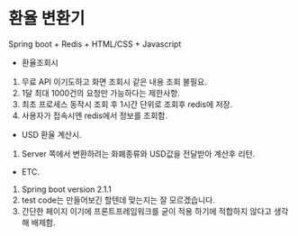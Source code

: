 # 환율 변환기

Spring boot + Redis + HTML/CSS + Javascript

* 환율조회시
1. 무료 API 이기도하고 화면 조회시 같은 내용 조회 불필요.
2. 1달 최대 1000건의 요청만 가능하다는 제한사항.
3. 최초 프로세스 동작시 조회 후 1시간 단위로 조회후 redis에 저장.
4. 사용자가 접속시엔 redis에서 정보를 조회함.

* USD 환율 계산시.
1. Server 쪽에서 변환하려는 화폐종류와 USD값을 전달받아 계산후 리턴.

* ETC.
1. Spring boot version 2.1.1
2. test code는 만들어보긴 할텐데 맞는지는 잘 모르겠습니다.
3. 간단한 페이지 이기에 프론트프레임워크를 굳이 적용 하기에 적합하지 않다고 생각해 배제함.




